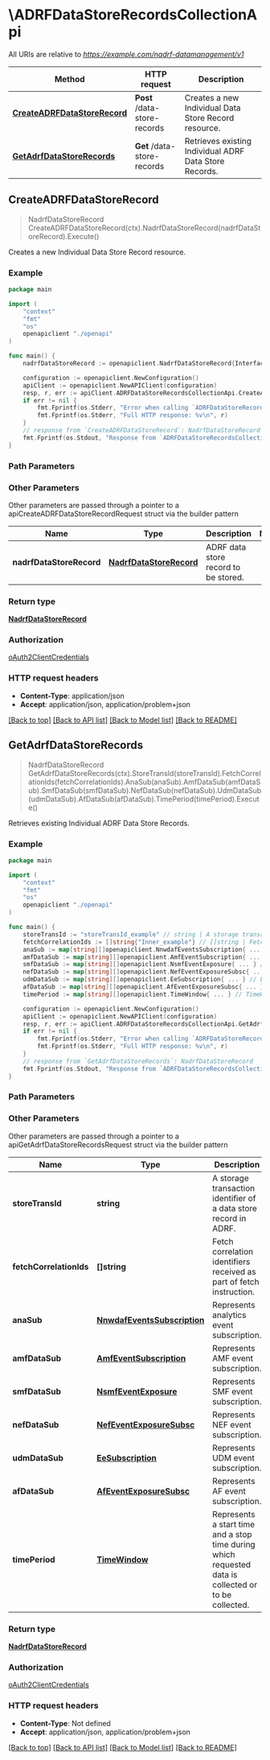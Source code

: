 # \ADRFDataStoreRecordsCollectionApi

All URIs are relative to *https://example.com/nadrf-datamanagement/v1*

Method | HTTP request | Description
------------- | ------------- | -------------
[**CreateADRFDataStoreRecord**](ADRFDataStoreRecordsCollectionApi.md#CreateADRFDataStoreRecord) | **Post** /data-store-records | Creates a new Individual Data Store Record resource.
[**GetAdrfDataStoreRecords**](ADRFDataStoreRecordsCollectionApi.md#GetAdrfDataStoreRecords) | **Get** /data-store-records | Retrieves existing Individual ADRF Data Store Records.



## CreateADRFDataStoreRecord

> NadrfDataStoreRecord CreateADRFDataStoreRecord(ctx).NadrfDataStoreRecord(nadrfDataStoreRecord).Execute()

Creates a new Individual Data Store Record resource.

### Example

```go
package main

import (
    "context"
    "fmt"
    "os"
    openapiclient "./openapi"
)

func main() {
    nadrfDataStoreRecord := openapiclient.NadrfDataStoreRecord{Interface{}: new(interface{})} // NadrfDataStoreRecord | ADRF data store record to be stored.

    configuration := openapiclient.NewConfiguration()
    apiClient := openapiclient.NewAPIClient(configuration)
    resp, r, err := apiClient.ADRFDataStoreRecordsCollectionApi.CreateADRFDataStoreRecord(context.Background()).NadrfDataStoreRecord(nadrfDataStoreRecord).Execute()
    if err != nil {
        fmt.Fprintf(os.Stderr, "Error when calling `ADRFDataStoreRecordsCollectionApi.CreateADRFDataStoreRecord``: %v\n", err)
        fmt.Fprintf(os.Stderr, "Full HTTP response: %v\n", r)
    }
    // response from `CreateADRFDataStoreRecord`: NadrfDataStoreRecord
    fmt.Fprintf(os.Stdout, "Response from `ADRFDataStoreRecordsCollectionApi.CreateADRFDataStoreRecord`: %v\n", resp)
}
```

### Path Parameters



### Other Parameters

Other parameters are passed through a pointer to a apiCreateADRFDataStoreRecordRequest struct via the builder pattern


Name | Type | Description  | Notes
------------- | ------------- | ------------- | -------------
 **nadrfDataStoreRecord** | [**NadrfDataStoreRecord**](NadrfDataStoreRecord.md) | ADRF data store record to be stored. | 

### Return type

[**NadrfDataStoreRecord**](NadrfDataStoreRecord.md)

### Authorization

[oAuth2ClientCredentials](../README.md#oAuth2ClientCredentials)

### HTTP request headers

- **Content-Type**: application/json
- **Accept**: application/json, application/problem+json

[[Back to top]](#) [[Back to API list]](../README.md#documentation-for-api-endpoints)
[[Back to Model list]](../README.md#documentation-for-models)
[[Back to README]](../README.md)


## GetAdrfDataStoreRecords

> NadrfDataStoreRecord GetAdrfDataStoreRecords(ctx).StoreTransId(storeTransId).FetchCorrelationIds(fetchCorrelationIds).AnaSub(anaSub).AmfDataSub(amfDataSub).SmfDataSub(smfDataSub).NefDataSub(nefDataSub).UdmDataSub(udmDataSub).AfDataSub(afDataSub).TimePeriod(timePeriod).Execute()

Retrieves existing Individual ADRF Data Store Records.

### Example

```go
package main

import (
    "context"
    "fmt"
    "os"
    openapiclient "./openapi"
)

func main() {
    storeTransId := "storeTransId_example" // string | A storage transaction identifier of a data store record in ADRF. (optional)
    fetchCorrelationIds := []string{"Inner_example"} // []string | Fetch correlation identifiers received as part of fetch instruction. (optional)
    anaSub := map[string][]openapiclient.NnwdafEventsSubscription{ ... } // NnwdafEventsSubscription | Represents analytics event subscription. (optional)
    amfDataSub := map[string][]openapiclient.AmfEventSubscription{ ... } // AmfEventSubscription | Represents AMF event subscription. (optional)
    smfDataSub := map[string][]openapiclient.NsmfEventExposure{ ... } // NsmfEventExposure | Represents SMF event subscription. (optional)
    nefDataSub := map[string][]openapiclient.NefEventExposureSubsc{ ... } // NefEventExposureSubsc | Represents NEF event subscription. (optional)
    udmDataSub := map[string][]openapiclient.EeSubscription{ ... } // EeSubscription | Represents UDM event subscription. (optional)
    afDataSub := map[string][]openapiclient.AfEventExposureSubsc{ ... } // AfEventExposureSubsc | Represents AF event subscription. (optional)
    timePeriod := map[string][]openapiclient.TimeWindow{ ... } // TimeWindow | Represents a start time and a stop time during which requested data is collected  or to be collected.  (optional)

    configuration := openapiclient.NewConfiguration()
    apiClient := openapiclient.NewAPIClient(configuration)
    resp, r, err := apiClient.ADRFDataStoreRecordsCollectionApi.GetAdrfDataStoreRecords(context.Background()).StoreTransId(storeTransId).FetchCorrelationIds(fetchCorrelationIds).AnaSub(anaSub).AmfDataSub(amfDataSub).SmfDataSub(smfDataSub).NefDataSub(nefDataSub).UdmDataSub(udmDataSub).AfDataSub(afDataSub).TimePeriod(timePeriod).Execute()
    if err != nil {
        fmt.Fprintf(os.Stderr, "Error when calling `ADRFDataStoreRecordsCollectionApi.GetAdrfDataStoreRecords``: %v\n", err)
        fmt.Fprintf(os.Stderr, "Full HTTP response: %v\n", r)
    }
    // response from `GetAdrfDataStoreRecords`: NadrfDataStoreRecord
    fmt.Fprintf(os.Stdout, "Response from `ADRFDataStoreRecordsCollectionApi.GetAdrfDataStoreRecords`: %v\n", resp)
}
```

### Path Parameters



### Other Parameters

Other parameters are passed through a pointer to a apiGetAdrfDataStoreRecordsRequest struct via the builder pattern


Name | Type | Description  | Notes
------------- | ------------- | ------------- | -------------
 **storeTransId** | **string** | A storage transaction identifier of a data store record in ADRF. | 
 **fetchCorrelationIds** | **[]string** | Fetch correlation identifiers received as part of fetch instruction. | 
 **anaSub** | [**NnwdafEventsSubscription**](NnwdafEventsSubscription.md) | Represents analytics event subscription. | 
 **amfDataSub** | [**AmfEventSubscription**](AmfEventSubscription.md) | Represents AMF event subscription. | 
 **smfDataSub** | [**NsmfEventExposure**](NsmfEventExposure.md) | Represents SMF event subscription. | 
 **nefDataSub** | [**NefEventExposureSubsc**](NefEventExposureSubsc.md) | Represents NEF event subscription. | 
 **udmDataSub** | [**EeSubscription**](EeSubscription.md) | Represents UDM event subscription. | 
 **afDataSub** | [**AfEventExposureSubsc**](AfEventExposureSubsc.md) | Represents AF event subscription. | 
 **timePeriod** | [**TimeWindow**](TimeWindow.md) | Represents a start time and a stop time during which requested data is collected  or to be collected.  | 

### Return type

[**NadrfDataStoreRecord**](NadrfDataStoreRecord.md)

### Authorization

[oAuth2ClientCredentials](../README.md#oAuth2ClientCredentials)

### HTTP request headers

- **Content-Type**: Not defined
- **Accept**: application/json, application/problem+json

[[Back to top]](#) [[Back to API list]](../README.md#documentation-for-api-endpoints)
[[Back to Model list]](../README.md#documentation-for-models)
[[Back to README]](../README.md)

